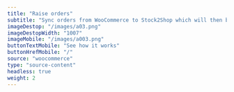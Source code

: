 ```yaml
---
title: "Raise orders"
subtitle: "Sync orders from WooCommerce to Stock2Shop which will then be processed into your ERP / Accounting System"
imageDestop: "/images/a03.png"
imageDestopWidth: "1007"
imageMobile: "/images/a003.png"
buttonTextMobile: "See how it works"
buttonHrefMobile: "/" 
source: "woocommerce"
type: "source-content"
headless: true
weight: 2
---
```

